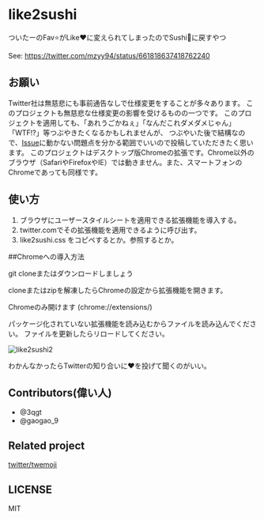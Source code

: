 # like2sushi
ついたーのFav:star:がLike:heart:に変えられてしまったのでSushi:sushi:に戻すやつ

See: https://twitter.com/mzyy94/status/661818637418762240

## お願い
Twitter社は無慈悲にも事前通告なしで仕様変更をすることが多々あります。
このプロジェクトも無慈悲な仕様変更の影響を受けるものの一つです。
このプロジェクトを適用しても、「あれうごかねぇ」「なんだこれダメダメじゃん」「WTF!?」等つぶやきたくなるかもしれませんが、
つぶやいた後で結構なので、[Issue](https://github.com/mzyy94/like2sushi/issues)に動かない問題点を分かる範囲でいいので投稿していただきたく思います。
このプロジェクトはデスクトップ版Chromeの拡張です。Chrome以外のブラウザ（SafariやFirefoxやIE）では動きません。また、スマートフォンのChromeであっても同様です。

## 使い方

1. ブラウザにユーザースタイルシートを適用できる拡張機能を導入する。
2. twitter.comでその拡張機能を適用できるように呼び出す。
3. like2sushi.css をコピペするとか。参照するとか。

##Chromeへの導入方法

git cloneまたはダウンロードしましょう

cloneまたはzipを解凍したらChromeの設定から拡張機能を開きます。

Chromeのみ開けます (chrome://extensions/) 

パッケージ化されていない拡張機能を読み込むからファイルを読み込んでください。
ファイルを更新したらリロードしてください。

![like2sushi2](https://i.gyazo.com/a65e6ed679cba69b8e15e1344a27b03e.png "like2sushi2")

わかんなかったらTwitterの知り合いに:heart:を投げて聞くのがいい。

## Contributors(偉い人)

- @3qgt
- @gaogao_9


## Related project

[twitter/twemoji](https://github.com/twitter/twemoji)

## LICENSE

MIT
